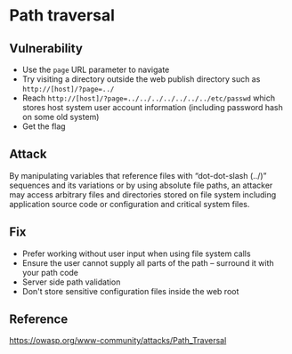 # Path traversal

## Vulnerability
* Use the `page` URL parameter to navigate
* Try visiting a directory outside the web publish directory such as
 `http://[host]/?page=../`
* Reach `http://[host]/?page=../../../../../../../etc/passwd` which stores host 
system user account information (including password hash on some old system)
* Get the flag

## Attack
By manipulating variables that reference files with “dot-dot-slash (../)” 
sequences and its variations or by using absolute file paths, an attacker may 
access arbitrary files and directories stored on file system including 
application source code or configuration and critical system files.

## Fix
* Prefer working without user input when using file system calls
* Ensure the user cannot supply all parts of the path – surround it with your 
path code
* Server side path validation
* Don't store sensitive configuration files inside the web root

## Reference
https://owasp.org/www-community/attacks/Path_Traversal

